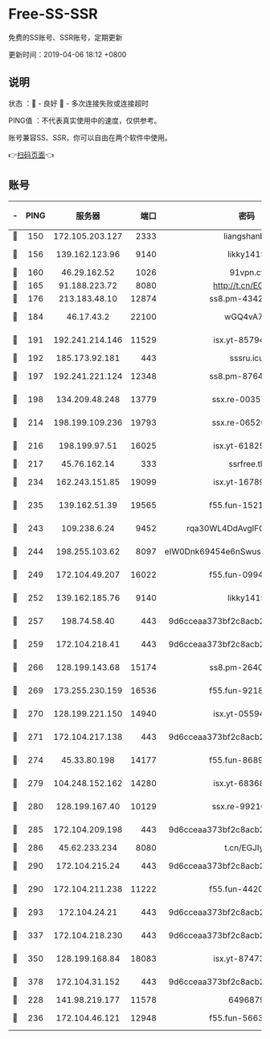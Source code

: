 # Free-SS-SSR

免费的SS账号、SSR账号，定期更新

更新时间：2019-04-06 18:12 +0800

## 说明

状态     ：🙂 - 良好 🙁 - 多次连接失败或连接超时

PING值   ：不代表真实使用中的速度，仅供参考。

账号兼容SS、SSR，你可以自由在两个软件中使用。

👉[扫码页面](https://liesauer.github.io/Free-SS-SSR/)👈

## 账号

|-|PING|服务器|端口|密码|加密方式|区域|
|:----:|:----:|:-----:|-----:|:----:|:----:|:----:|
|🙂|150|172.105.203.127|2333|liangshanbo|chacha20|JP|
|🙂|156|139.162.123.96|9140|likky1415|aes-256-cfb|JP|
|🙂|160|46.29.162.52|1026|91vpn.cf|rc4-md5|RU|
|🙂|165|91.188.223.72|8080|http://t.cn/EGJIyrl|rc4-md5|RU|
|🙂|176|213.183.48.10|12874|ss8.pm-43426008|rc4-md5|RU|
|🙂|184|46.17.43.2|22100|wGQ4vA7D|aes-256-gcm|RU|
|🙂|191|192.241.214.146|11529|isx.yt-85794226|aes-256-cfb|US|
|🙂|192|185.173.92.181|443|sssru.icu|rc4-md5|RU|
|🙂|197|192.241.221.124|12348|ss8.pm-87649269|aes-256-cfb|US|
|🙂|198|134.209.48.248|13779|ssx.re-00357736|aes-256-cfb|US|
|🙂|214|198.199.109.236|19793|ssx.re-06520908|aes-256-cfb|US|
|🙂|216|198.199.97.51|16025|isx.yt-61825753|aes-256-cfb|US|
|🙂|217|45.76.162.14|333|ssrfree.tk|rc4|SG|
|🙂|234|162.243.151.85|19099|isx.yt-16789581|aes-256-cfb|US|
|🙂|235|139.162.51.39|19565|f55.fun-15213157|aes-256-cfb|SG|
|🙂|243|109.238.6.24|9452|rqa30WL4DdAvgIFG6Fs3znzTa|aes-256-cfb|FR|
|🙂|244|198.255.103.62|8097|eIW0Dnk69454e6nSwuspv9DmS201tQ0D|aes-256-cfb|US|
|🙂|249|172.104.49.207|16022|f55.fun-09944277|aes-256-cfb|SG|
|🙂|252|139.162.185.76|9140|likky1415|aes-256-cfb|DE|
|🙂|257|198.74.58.40|443|9d6cceaa373bf2c8acb22e60b6a58be6|aes-256-cfb|US|
|🙂|259|172.104.218.41|443|9d6cceaa373bf2c8acb22e60b6a58be6|aes-256-cfb|US|
|🙂|266|128.199.143.68|15174|ss8.pm-26403266|aes-256-cfb|SG|
|🙂|269|173.255.230.159|16536|f55.fun-92182814|aes-256-cfb|US|
|🙂|270|128.199.221.150|14940|isx.yt-05594016|aes-256-cfb|SG|
|🙂|271|172.104.217.138|443|9d6cceaa373bf2c8acb22e60b6a58be6|aes-256-cfb|US|
|🙂|274|45.33.80.198|14177|f55.fun-86891578|aes-256-cfb|US|
|🙂|279|104.248.152.162|14280|isx.yt-68368719|aes-256-cfb|SG|
|🙂|280|128.199.167.40|10129|ssx.re-99210483|aes-256-cfb|SG|
|🙂|285|172.104.209.198|443|9d6cceaa373bf2c8acb22e60b6a58be6|aes-256-cfb|US|
|🙂|286|45.62.233.234|8080|t.cn/EGJIyrl|rc4-md5|CA|
|🙂|290|172.104.215.24|443|9d6cceaa373bf2c8acb22e60b6a58be6|aes-256-cfb|US|
|🙂|290|172.104.211.238|11222|f55.fun-44203317|aes-256-cfb|US|
|🙂|293|172.104.24.21|443|9d6cceaa373bf2c8acb22e60b6a58be6|aes-256-cfb|US|
|🙂|337|172.104.218.230|443|9d6cceaa373bf2c8acb22e60b6a58be6|aes-256-cfb|US|
|🙂|350|128.199.168.84|18083|isx.yt-87473888|aes-256-cfb|SG|
|🙂|378|172.104.31.152|443|9d6cceaa373bf2c8acb22e60b6a58be6|aes-256-cfb|US|
|🙂|228|141.98.219.177|11578|6496879|chacha20|US|
|🙂|236|172.104.46.121|12948|f55.fun-56631452|aes-256-cfb|SG|
